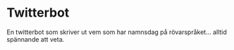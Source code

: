 # Twitterbot
En twitterbot som skriver ut vem som har namnsdag på rövarspråket... alltid spännande att veta.
